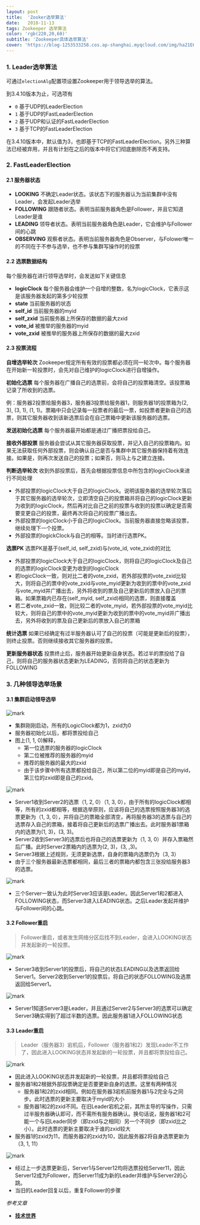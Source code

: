 ```yaml
---
layout: post
title:  'Zooker选举算法'
date:   2018-11-13
tags: Zookeeper 选举算法
color: 'rgb(220,20,60)'
subtitle: 'Zookeeper具体选举算法'
cover: 'https://blog-1253533258.cos.ap-shanghai.myqcloud.com/img/ha21E6KJkg.png?imageslim'
---
```




### 1. Leader选举算法

可通过`electionAlg`配置项设置Zookeeper用于领导选举的算法。

到3.4.10版本为止，可选项有

- `0` 基于UDP的LeaderElection
- `1` 基于UDP的FastLeaderElection
- `2` 基于UDP和认证的FastLeaderElection
- `3` 基于TCP的FastLeaderElection

在3.4.10版本中，默认值为3，也即基于TCP的FastLeaderElection。另外三种算法已经被弃用，并且有计划在之后的版本中将它们彻底删除而不再支持。



### 2. FastLeaderElection

#### 2.1 服务器状态

- **LOOKING** 不确定Leader状态。该状态下的服务器认为当前集群中没有Leader，会发起Leader选举
- **FOLLOWING** 跟随者状态。表明当前服务器角色是Follower，并且它知道Leader是谁
- **LEADING** 领导者状态。表明当前服务器角色是Leader，它会维护与Follower间的心跳
- **OBSERVING** 观察者状态。表明当前服务器角色是Observer，与Folower唯一的不同在于不参与选举，也不参与集群写操作时的投票

#### 2.2 选票数据结构

每个服务器在进行领导选举时，会发送如下关键信息

- **logicClock** 每个服务器会维护一个自增的整数，名为logicClock，它表示这是该服务器发起的第多少轮投票
- **state** 当前服务器的状态
- **self_id** 当前服务器的myid
- **self_zxid** 当前服务器上所保存的数据的最大zxid
- **vote_id** 被推举的服务器的myid
- **vote_zxid** 被推举的服务器上所保存的数据的最大zxid

#### 2.3 投票流程

**自增选举轮次**
Zookeeper规定所有有效的投票都必须在同一轮次中。每个服务器在开始新一轮投票时，会先对自己维护的logicClock进行自增操作。

**初始化选票**
每个服务器在广播自己的选票前，会将自己的投票箱清空。该投票箱记录了所收到的选票。

例：服务器2投票给服务器3，服务器3投票给服务器1，则服务器1的投票箱为(2, 3), (3, 1), (1, 1)。票箱中只会记录每一投票者的最后一票，如投票者更新自己的选票，则其它服务器收到该新选票后会在自己票箱中更新该服务器的选票。

**发送初始化选票**
每个服务器最开始都是通过广播把票投给自己。

**接收外部投票**
服务器会尝试从其它服务器获取投票，并记入自己的投票箱内。如果无法获取任何外部投票，则会确认自己是否与集群中其它服务器保持着有效连接。如果是，则再次发送自己的投票；如果否，则马上与之建立连接。

**判断选举轮次**
收到外部投票后，首先会根据投票信息中所包含的logicClock来进行不同处理

- 外部投票的logicClock大于自己的logicClock。说明该服务器的选举轮次落后于其它服务器的选举轮次，立即清空自己的投票箱并将自己的logicClock更新为收到的logicClock，然后再对比自己之前的投票与收到的投票以确定是否需要变更自己的投票，最终再次将自己的投票广播出去。
- 外部投票的logicClock小于自己的logicClock。当前服务器直接忽略该投票，继续处理下一个投票。
- 外部投票的logickClock与自己的相等。当时进行选票PK。

**选票PK**
选票PK是基于(self_id, self_zxid)与(vote_id, vote_zxid)的对比

- 外部投票的logicClock大于自己的logicClock，则将自己的logicClock及自己的选票的logicClock变更为收到的logicClock
- 若logicClock一致，则对比二者的vote_zxid，若外部投票的vote_zxid比较大，则将自己的票中的vote_zxid与vote_myid更新为收到的票中的vote_zxid与vote_myid并广播出去，另外将收到的票及自己更新后的票放入自己的票箱。如果票箱内已存在(self_myid, self_zxid)相同的选票，则直接覆盖
- 若二者vote_zxid一致，则比较二者的vote_myid，若外部投票的vote_myid比较大，则将自己的票中的vote_myid更新为收到的票中的vote_myid并广播出去，另外将收到的票及自己更新后的票放入自己的票箱

**统计选票**
如果已经确定有过半服务器认可了自己的投票（可能是更新后的投票），则终止投票。否则继续接收其它服务器的投票。

**更新服务器状态**
投票终止后，服务器开始更新自身状态。若过半的票投给了自己，则将自己的服务器状态更新为LEADING，否则将自己的状态更新为FOLLOWING



### 3. 几种领导选举场景

#### 3.1 集群启动领导选举



![mark](https://blog-1253533258.cos.ap-shanghai.myqcloud.com/img/ha21E6KJkg.png?imageslim)

- 集群刚刚启动，所有的LogicClock都为1，zxid为0
- 服务器初始化以后，都将票投给自己
- 图上(1, 1, 0)解释，
  - 第一位选票的服务器的logicClock
  - 第二位被推荐的服务器的myid
  - 推荐的服务器的最大的zxid
  - 由于该步骤中所有选票都投给自己，所以第二位的myid即是自己的myid，第三位的zxid即是自己的zxid。

![mark](https://blog-1253533258.cos.ap-shanghai.myqcloud.com/img/fhI5L12gh4.png?imageslim)

- Server1收到Server2的选票（1, 2, 0）（1, 3, 0），由于所有的logicClock都相等，所有的zxid都相等，根据选举原则，应该将自己的选票按照服务器3的选票更新为（1, 3, 0），并将自己的票箱全部清空，再将服务器3的选票与自己的选票存入自己的票箱，接着将自己更新后的选票广播出去。此时服务器1票箱内的选票为(1, 3)，(3, 3)。
- Server2收到Server3的选票后也将自己的选票更新为（1, 3, 0）并存入票箱然后广播。此时Server2票箱内的选票为(2, 3)，(3, ,3)。
- Server3根据上述规则，无须更新选票，自身的票箱内选票仍为（3, 3）
- 由于三个服务器最新选票都相同，最后三者的票箱内都包含三张投给服务器3的选票。



![mark](https://blog-1253533258.cos.ap-shanghai.myqcloud.com/img/Ga2cJl3K4I.png?imageslim)

- 三个Server一致认为此时Server3应该是Leader。因此Server1和2都进入FOLLOWING状态，而Server3进入LEADING状态。之后Leader发起并维护与Follower间的心跳。

#### 3.2  Follower重启

> Follower重启，或者发生网络分区后找不到Leader，会进入LOOKING状态并发起新的一轮投票。

![mark](https://blog-1253533258.cos.ap-shanghai.myqcloud.com/img/F6D40F8gb2.png?imageslim)

- Server3收到Server1的投票后，将自己的状态LEADING以及选票返回给Server1。Server2收到Server1的投票后，将自己的状态FOLLOWING及选票返回给Server1。

![mark](https://blog-1253533258.cos.ap-shanghai.myqcloud.com/img/cKmAGa4cB7.png?imageslim)

- Server1知道Server3是Leader，并且通过Server2与Server3的选票可以确定Server3确实得到了超过半数的选票。因此服务器1进入FOLLOWING状态

#### 3.3 Leader重启

> Leader（服务器3）宕机后，Follower（服务器1和2）发现Leader不工作了，因此进入LOOKING状态并发起新的一轮投票，并且都将票投给自己。

![mark](https://blog-1253533258.cos.ap-shanghai.myqcloud.com/img/GEeF1ba3fI.png?imageslim)

- 因此进入LOOKING状态并发起新的一轮投票，并且都将票投给自己
- 服务器1和2根据外部投票确定是否要更新自身的选票。这里有两种情况
  - 服务器1和2的zxid相同。例如在服务器3宕机前服务器1与2完全与之同步。此时选票的更新主要取决于myid的大小
  - 服务器1和2的zxid不同。在旧Leader宕机之前，其所主导的写操作，只需过半服务器确认即可，而不需所有服务器确认。换句话说，服务器1和2可能一个与旧Leader同步（即zxid与之相同）另一个不同步（即zxid比之小）。此时选票的更新主要取决于谁的zxid较大
- 服务器1的zxid为11，而服务器2的zxid为10，因此服务器2将自身选票更新为（3, 1, 11）



![mark](https://blog-1253533258.cos.ap-shanghai.myqcloud.com/img/BlGg8BdCKd.png?imageslim)

- 经过上一步选票更新后，Server1与Server12均将选票投给Server11，因此Server12成为Follower，而Server11成为新的Leader并维护与Server2的心跳。
- 当旧的Leader回复以后，重复Follower的步骤

*参考文章*

- [**技术世界**](http://www.jasongj.com/)